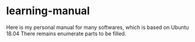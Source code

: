 # learning-manual
Here is my personal manual for many softwares, which is based on Ubuntu 18.04
There remains enumerate parts to be filled.
